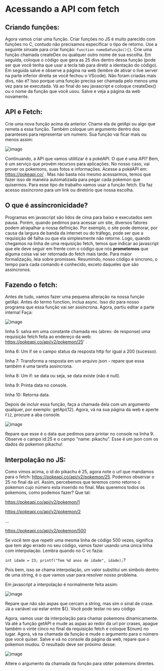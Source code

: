 # Acessando a API com fetch
## Criando funções:
Agora vamos criar uma função. Criar funções no JS é muito parecido com funções no C, contudo não precisamos especificar o tipo de retorno. Use a seguinte sinxate para criar função: `function nomeDaFunção(){}`. Crie uma função chamada createDex ou qualquer outro nome de sua escolha. Em seguida, coloque o código que gera as 25 divs dentro dessa função (pode ser que você tenha que usar a tecla tab para diretir a identação do código). Em seguida salve e observe a página na web (lembre de ativar o live server na parte inferior direita se você fechou o VScode).
Não foram criadas mais divs, não é? Isso porque uma função precisa ser chamada pelo menos uma vez para se executada. Vá ao final do seu javascript e coloque createDex() ou o nome da função que você usou. Salve e veja a página da web novamente.

## API e Fetch:
Crie uma nova função acima da anterior. Chame ela de getApi ou algo que remeta a essa função. Também coloque um argumento dentro dos paranteses para representar um numero. Sua função vai ficar mais ou menos assim:

![image](https://user-images.githubusercontent.com/39773960/218320259-3631e22a-0412-4fe4-bb5d-c8abe50108d3.png)

Continuando, a API que vamos utililizar é a pokéAPI. O que é uma API? Bem, é um serviço que provém recursos para aplicações. No nosso caso, vai prover os pokemons, suas fotos e informações. Acesse a pokéAPI em: https://pokeapi.co/ . Mas não basta nós mesmo acessarmos, temos que fazer isso de maneira automatizada para pegar cada pokemon que quisermos. Para esse tipo de trabalho vamos usar a função fetch. Ela faz acesso _assincrono_ para um link ou diretório que nossa escolha.

## O que é assincronicidade?
Programas em javascript são lidos de cima para baixo e executados sem pausa. Porém, quando pedimos para acessar um site, diversos fatores podem atrapalhar a nossa definição. Por exemplo, o site pode demorar, por causa da largura de banda da internet ou do tráfego, pode ser que a requisição dê falha ou que ela simplesmente não retorne. Logo, quando chegamos na linha de uma requisição fetch, temos que indicar ao javascript que ele deve seguir em frente com o código que nós **prometemos** que alguma coisa vai ser retornada do fetch mais tarde. Para maior formalização, leia sobre promisses. Resumindo, nosso código é sincrono, o tempo para cada comando é conhecido, exceto daqueles que são assincronos.

## Fazendo o fetch:
Antes de tudo, vamos fazer uma pequena alteração na nossa função getApi. Antes do termo function, inclua async. Isso diz para nosso programa que essa função vai ser assincrona. Agora, partiu editar a parte interna! Faça:

![image](https://user-images.githubusercontent.com/39773960/218321412-d28b32af-567c-4073-866d-d3463e3a3180.png)


linha 5: salva em uma constante chamada res (abrev. de response) uma requisição fetch feita ao endereço da web: https://pokeapi.co/api/v2/pokemon/25' .

linha 6: Um if se o campo status da resposta http for igual a 200 (sucesso).

linha 7: Transforma a resposta em um arquivo json - repare que essa também é uma tarefa assincrona.

linha 8: Um if: se data ou seja, se data existe (não é null).

linha 9: Printa data no console.

linha 10: Retorna data.

Depois de incluir essa função, faça a chamada dela com um argumento qualquer, por exemplo: getApi(12).
Agora, vá na sua página da web e aperte `F12`, procure a aba console.

![image](https://user-images.githubusercontent.com/39773960/218321666-e3137435-76f1-4482-bbbe-0e4808a484a8.png)

Repare que esse é o data que pedimos para printar no console na linha 9. Observe o campo id:25 e o campo "name: pikachu". Esse é um json com os dados do pokemon pikachu!

## Interpolação no JS:

Como vimos acima, o id do pikachu é 25, agora note o url que mandamos para o fetch: https://pokeapi.co/api/v2/pokemon/25. Podemos observar o 25 no final da url. Assim, percebemos que teremos como retorno o pokemon cujo número esta inserido no final. Mas queremos todos os pokemons, como podemos fazer? Que tal:

https://pokeapi.co/api/v2/pokemon/1

https://pokeapi.co/api/v2/pokemon/2

...

https://pokeapi.co/api/v2/pokemon/500

Se você tem que repetir uma mesma linha de código 500 vezes, significa que tem algo errado no seu código, vamos fazer usando uma única linha com interpolação. Lembra quando no C vc fazia:

`int idade = 23;
printf("Tem %d anos de idade", idade);`?

Pois bem, isso se chama interpolação, um valor substitui um simbolo dentro de uma string, é o que vamos usar para resolver nosso problema.

Em javascript a interpolação é normalmente feita assim:

![image](https://user-images.githubusercontent.com/39773960/218322164-5b93ae99-a589-4d4c-b3fc-c6c0db18d4f3.png)

Repare que não são aspas que cercam a string, mas sim o sinal de crase.  Já a variável vai estar entre ${}. Você pode testar no seu código

Agora, vamos usar da interpolação para chamar pokemons dinamicamente. Vá até a função getAPI e mude as aspas ao redor da url por crases, apague também o vinte cinco no final da requisição fetch e coloque ${num} no lugar. Agora, vá na chamada da função e mude o argumento para o número que você quiser. Salve e vá no console da página da web, repare que o pokemon mudou. O resultado deve ser próximo desse:

![image](https://user-images.githubusercontent.com/39773960/218583162-55592b0f-c159-4061-a07f-e9a1e980bcc8.png)

Altere o argumento da chamada da função para obter pokemons direntes.


